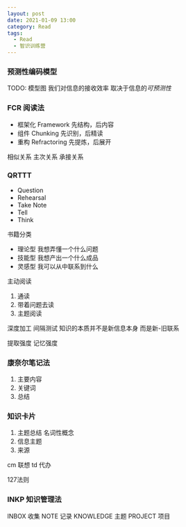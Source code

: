 ```yaml
---
layout: post
date: 2021-01-09 13:00
category: Read
tags:
  - Read
  - 智识训练营
---
```


### 预测性编码模型
TODO: 模型图
我们对信息的接收效率 取决于信息的*可预测性*
### FCR 阅读法
- 框架化 Framework     先结构，后内容
- 组件   Chunking      先识别，后精读
- 重构   Refractoring  先提炼，后展开

相似关系 主次关系 承接关系

### QRTTT
- Question
- Rehearsal
- Take Note
- Tell
- Think

书籍分类
- 理论型 我想弄懂一个什么问题
- 技能型 我想产出一个什么成品
- 灵感型 我可以从中联系到什么

主动阅读
1. 通读
2. 带着问题去读
3. 主题阅读
   

深度加工 间隔测试
知识的本质并不是新信息本身 而是新-旧联系

提取强度 记忆强度


### 康奈尔笔记法 
1. 主要内容 
2. 关键词
3. 总结

### 知识卡片
1. 主题总结 名词性概念
2. 信息主题 
3. 来源

cm 联想
td 代办


127法则

### INKP 知识管理法
INBOX     收集
NOTE      记录
KNOWLEDGE 主题
PROJECT   项目